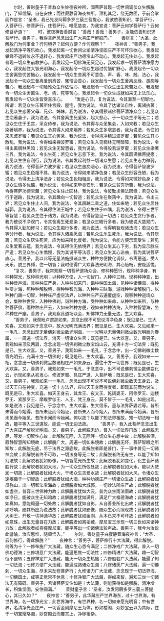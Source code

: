 <!-- { "loadSidebar": true } -->
　　尔时，善财童子于普救众生妙德夜神所，闻菩萨普现一切世间调伏众生解脱门，了知信解，自在安住；而往寂静音海夜神所，顶礼其足，绕无数匝，于前合掌而作是言：“圣者，我已先发阿耨多罗三藐三菩提心，我欲依善知识，学菩萨行，入菩萨行，修菩萨行，住菩萨行。唯愿慈哀，为我宣说：菩萨云何学菩萨行？云何修菩萨道？”
　　时，彼夜神告善财言：“善哉！善哉！善男子，汝能依善知识求菩萨行。善男子，我得菩萨念念出生广大喜庄严解脱门。”
　　善财言：“大圣，此解脱门为何事业？行何境界？起何方便？作何观察？”
　　夜神言：“善男子，我发起清净平等乐欲心，我发起离一切世间尘垢清净坚固庄严不可坏乐欲心，我发起攀缘不退转位永不退转心，我发起庄严功德宝山不动心，我发起无住处心，我发起普现一切众生前救护心，我发起见一切佛海无厌足心，我发起求一切菩萨清净愿力心，我发起住大智光明海心，我发起令一切众生超过忧恼旷野心，我发起令一切众生舍离愁忧苦恼心，我发起令一切众生舍离不可意色、声、香、味、触、法心，我发起令一切众生舍离爱别离苦、冤憎会苦心，我发起令一切众生舍离恶缘、愚痴等苦心，我发起与一切险难众生作依怙心，我发起令一切众生出生死苦处心，我发起令一切众生舍离生、老、病、死等苦心，我发起令一切众生成就如来无上法乐心，我发起令一切众生皆受喜乐心。
　　“发是心已，复为说法，令其渐至一切智地。所谓：若见众生乐著所住宫殿、屋宅，我为说法，令其了达诸法自性，离诸执著；若见众生恋著父母、兄弟、姊妹，我为说法，令其得预诸佛菩萨清净众会；若见众生恋著妻子，我为说法，令其舍离生死爱染，起大悲心，于一切众生平等无二；若见众生住于王宫，采女侍奉，我为说法，令其得与众圣集会，入如来教；若见众生染著境界，我为说法，令其得入如来境界；若见众生多瞋恚者，我为说法，令住如来忍波罗蜜；若见众生其心懈怠，我为说法，令得清净精进波罗蜜；若见众生其心散乱，我为说法，令得如来禅波罗蜜；若见众生入见稠林无明暗障，我为说法，令得出离稠林黑暗；若见众生无智慧者，我为说法，令得般若波罗蜜；若见众生染著三界，我为说法，令出生死；若见众生志意下劣，我为说法，令其圆满佛菩提愿；若见众生住自利行，我为说法，令其发起利益一切诸众生愿；若见众生志力微弱，我为说法，令得菩萨力波罗蜜；若见众生愚痴暗心，我为说法，令得菩萨智波罗蜜；若见众生色相不具，我为说法，令得如来清净色身；若见众生形容丑陋，我为说法，令得无上清净法身；若见众生色相粗恶，我为说法，令得如来微妙色身；若见众生情多忧恼，我为说法，令得如来毕竟安乐；若见众生贫穷所苦，我为说法，令得菩萨功德宝藏；若见众生住止园林，我为说法，令彼勤求佛法因缘；若见众生行于道路，我为说法，令其趣向一切智道；若见众生在聚落中，我为说法，令出三界；若见众生住止人间，我为说法，令其超越二乘之道，住如来地；若见众生居住城郭，我为说法，令其得住法王城中；若见众生住于四隅，我为说法，令得三世平等智慧；若见众生住于诸方，我为说法，令得智慧见一切法；若见众生贪行多者，我为彼说不净观门，令其舍离生死爱染；若见众生瞋行多者，我为彼说大慈观门，令其得入勤加修习；若见众生痴行多者，我为说法，令得明智观诸法海；若见众生等分行者，我为说法，令其得入诸乘愿海；若见众生乐生死乐，我为说法，令其厌离；若见众生厌生死苦，应为如来所化度者，我为说法，令能方便示现受生；若见众生爱著五蕴，我为说法，令其得住无依境界；若见众生其心下劣，我为显示胜庄严道；若见众生心生憍慢，我为其说平等法忍；若见众生其心谄曲，我为其说菩萨直心。善男子，我以此等无量法施摄诸众生，种种方便教化调伏，令离恶道，受人天乐，脱三界缚，住一切智；我时便得广大欢喜法光明海，其心怡畅，安隐适悦。
　　“复次，善男子，我常观察一切菩萨道场众会，修种种愿行，现种种净身，有种种常光，放种种光明；以种种方便，入一切智门，入种种三昧，现种种神变，出种种音声海，具种种庄严身，入种种如来门，诣种种国土海，见种种诸佛海，得种种辩才海，照种种解脱境，得种种智光海，入种种三昧海，游戏种种诸解脱门，以种种门趣一切智，种种庄严虚空法界，以种种庄严云遍覆虚空，观察种种道场众会，集种种世界，入种种佛刹，诣种种方海，受种种如来命，从种种如来所，与种种菩萨俱，雨种种庄严云，入如来种种方便，观如来种种法海，入种种智慧海，坐种种庄严座。善男子，我观察此道场众会，知佛神力无量无边，生大欢喜。
　　“善男子，我观毗卢遮那如来，念念出现不可思议清净色身；既见是已，生大欢喜。又观如来于念念中，放大光明充满法界；既见是已，生大欢喜。又见如来一一毛孔，念念出现无量佛刹微尘数光明海，一一光明以无量佛刹微尘数光明而为眷属，一一周遍一切法界，消灭一切诸众生苦；既见是已，生大欢喜。又，善男子，我观如来顶及两肩，念念出现一切佛刹微尘数宝焰山云，充满十方一切法界；既见是已，生大欢喜。又，善男子，我观如来一一毛孔，于念念中，出一切佛刹微尘数香光明云，充满十方一切佛刹；既见是已，生大欢喜。又，善男子，我观如来一一相，念念出一切佛刹微尘数诸相庄严如来身云，遍往十方一切世界；既见是已，生大欢喜。又，善男子，我观如来一一毛孔，于念念中，出不可说佛刹微尘数佛变化云，示现如来从初发心、修波罗蜜、具庄严道、入菩萨地；既见是已，生大欢喜。又，善男子，我观如来一一毛孔，念念出现不可说不可说佛刹微尘数天王身云，及以天王自在神变，充遍一切十方法界，应以天王身而得度者，即现其前而为说法；既见是已，生大欢喜。如天王身云，其龙王、夜叉王、乾闼婆王、阿修罗王、迦楼罗王、紧那罗王、摩睺罗伽王、人王、梵王身云，莫不皆于一一毛孔，如是出现，如是说法；我见是已，于念念中，生大欢喜，生大信乐，量与法界萨婆若等。昔所未得而今始得，昔所未证而今始证，昔所未入而今始入，昔所未满而今始满，昔所未见而今始见，昔所未闻而今始闻。何以故？以能了知法界相故，知一切法唯一相故，能平等入三世道故，能说一切无边法故。
　　“善男子，我入此菩萨念念出生广大喜庄严解脱光明海。又，善男子，此解脱无边，普入一切法界门故；此解脱无尽，等发一切智性心故；此解脱无际，入无际畔一切众生心想中故；此解脱甚深，寂静智慧所知境故；此解脱广大，周遍一切如来境故；此解脱无坏，菩萨智眼之所知故；此解脱无底，尽于法界之源底故。此解脱者即是普门，于一事中普见一切诸神变故；此解脱者终不可取，一切法身等无二故；此解脱者终无有生，以能了知如幻法故；此解脱者犹如影像，一切智愿光所生故；此解脱者犹如变化，化生菩萨诸胜行故；此解脱者犹如大地，为一切众生所依处故；此解脱者犹如大水，能以大悲润一切故；此解脱者犹如大火，干竭众生贪爱水故；此解脱者犹如大风，令诸众生速疾趣于一切智故；此解脱者犹如大海，种种功德庄严一切诸众生故；此解脱者如须弥山，出一切智法宝海故；此解脱者如大城郭，一切妙法所庄严故；此解脱者犹如虚空，普容三世佛神力故；此解脱者犹如大云，普为众生雨法雨故；此解脱者犹如净日，能破众生无知暗故；此解脱者犹如满月，满足广大福德海故；此解脱者犹如真如，悉能周遍一切处故；此解脱者犹如自影，从自善业所化出故；此解脱者犹如呼响，随其所应为说法故；此解脱者犹如影像，随众生心而照现故；此解脱者如大树王，开敷一切神通华故；此解脱者犹如金刚，从本已来不可坏故；此解脱者如如意珠，出生无量自在力故；此解脱者如离垢藏，摩尼宝王示现一切三世如来诸神力故；此解脱者如喜幢摩尼宝，能平等出一切诸佛法轮声故。善男子，我今为汝说此譬喻，汝应思惟，随顺悟入。”
　　尔时，善财童子白寂静音海夜神言：“大圣，云何修行，得此解脱？”
　　夜神言：“善男子，菩萨修行十大法藏，得此解脱。何等为十？一修布施广大法藏，随众生心悉令满足；二修净戒广大法藏，普入一切佛功德海；三修堪忍广大法藏，能遍思惟一切法性；四修精进广大法藏，趣一切智恒不退转；五修禅定广大法藏，能灭一切众生热恼；六修般若广大法藏，能遍了知一切法海；七修方便广大法藏，能遍成熟诸众生海；八修诸愿广大法藏，遍一切佛刹、一切众生海，尽未来劫修菩萨行；九修诸力广大法藏，念念现于一切法界海、一切佛国土，成等正觉常不休息；十修净智广大法藏，得如来智，遍知三世一切诸法无有障碍。善男子，若诸菩萨安住如是十大法藏，则能获得如是解脱，清净增长，积集坚固，安住圆满。”
　　善财童子言：“圣者，汝发阿耨多罗三藐三菩提心，其已久如？”
　　夜神言：“善男子，此华藏庄严世界海东，过十世界海，有世界海，名一切净光宝；此世界海中，有世界种，名一切如来愿光明音；中有世界，名清净光金庄严，一切香金刚摩尼王为体，形如楼阁，众妙宝云以为其际，住于一切宝璎珞海，妙宫殿云而覆其上，净秽相杂。
